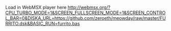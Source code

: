 Load in WebMSX player here http://webmsx.org/?CPU_TURBO_MODE=1&SCREEN_FULLSCREEN_MODE=1&SCREEN_CONTROL_BAR=0&DISKA_URL=https://github.com/zeroeth/meowday/raw/master/FURRITO.dsk&BASIC_RUN=furrito.bas
